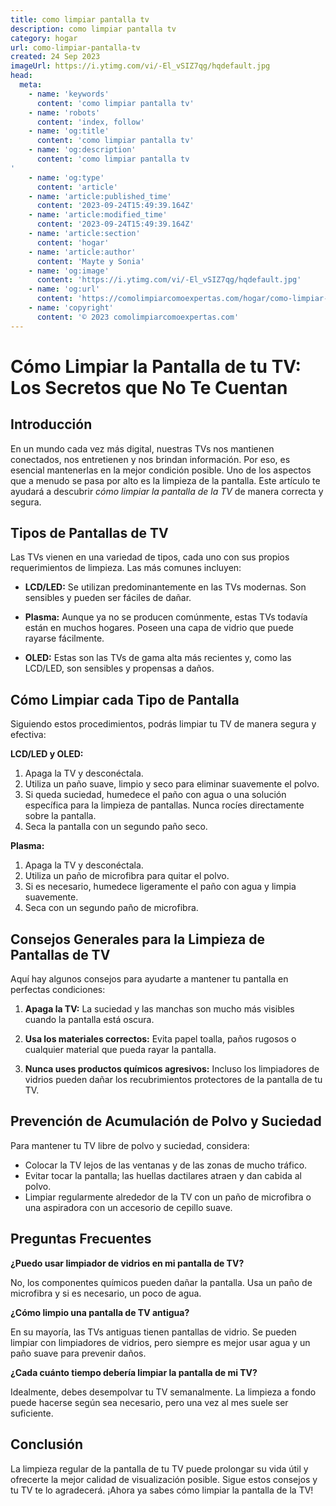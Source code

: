 ```yaml
---
title: como limpiar pantalla tv
description: como limpiar pantalla tv
category: hogar
url: como-limpiar-pantalla-tv
created: 24 Sep 2023
imageUrl: https://i.ytimg.com/vi/-El_vSIZ7qg/hqdefault.jpg
head:
  meta:
    - name: 'keywords'
      content: 'como limpiar pantalla tv'
    - name: 'robots'
      content: 'index, follow'
    - name: 'og:title'
      content: 'como limpiar pantalla tv'
    - name: 'og:description'
      content: 'como limpiar pantalla tv'
    - name: 'og:type'
      content: 'article'
    - name: 'article:published_time'
      content: '2023-09-24T15:49:39.164Z'
    - name: 'article:modified_time'
      content: '2023-09-24T15:49:39.164Z'
    - name: 'article:section'
      content: 'hogar'
    - name: 'article:author'
      content: 'Mayte y Sonia'
    - name: 'og:image'
      content: 'https://i.ytimg.com/vi/-El_vSIZ7qg/hqdefault.jpg'
    - name: 'og:url'
      content: 'https://comolimpiarcomoexpertas.com/hogar/como-limpiar-pantalla-tv'
    - name: 'copyright'
      content: '© 2023 comolimpiarcomoexpertas.com'
---
```

# Cómo Limpiar la Pantalla de tu TV: Los Secretos que No Te Cuentan

## **Introducción**
En un mundo cada vez más digital, nuestras TVs nos mantienen conectados, nos entretienen y nos brindan información. Por eso, es esencial mantenerlas en la mejor condición posible. Uno de los aspectos que a menudo se pasa por alto es la limpieza de la pantalla. Este artículo te ayudará a descubrir *cómo limpiar la pantalla de la TV* de manera correcta y segura.

## **Tipos de Pantallas de TV**
Las TVs vienen en una variedad de tipos, cada uno con sus propios requerimientos de limpieza. Las más comunes incluyen:

- **LCD/LED:** Se utilizan predominantemente en las TVs modernas. Son sensibles y pueden ser fáciles de dañar.

- **Plasma:** Aunque ya no se producen comúnmente, estas TVs todavía están en muchos hogares. Poseen una capa de vidrio que puede rayarse fácilmente.

- **OLED:** Estas son las TVs de gama alta más recientes y, como las LCD/LED, son sensibles y propensas a daños.

## **Cómo Limpiar cada Tipo de Pantalla**
Siguiendo estos procedimientos, podrás limpiar tu TV de manera segura y efectiva:

**LCD/LED y OLED:**
1. Apaga la TV y desconéctala.
2. Utiliza un paño suave, limpio y seco para eliminar suavemente el polvo.
3. Si queda suciedad, humedece el paño con agua o una solución específica para la limpieza de pantallas. Nunca rocíes directamente sobre la pantalla.
4. Seca la pantalla con un segundo paño seco.

**Plasma:**
1. Apaga la TV y desconéctala.
2. Utiliza un paño de microfibra para quitar el polvo.
3. Si es necesario, humedece ligeramente el paño con agua y limpia suavemente.
4. Seca con un segundo paño de microfibra.

## **Consejos Generales para la Limpieza de Pantallas de TV**
Aquí hay algunos consejos para ayudarte a mantener tu pantalla en perfectas condiciones:

1. **Apaga la TV:** La suciedad y las manchas son mucho más visibles cuando la pantalla está oscura.

2. **Usa los materiales correctos:** Evita papel toalla, paños rugosos o cualquier material que pueda rayar la pantalla.

3. **Nunca uses productos químicos agresivos:** Incluso los limpiadores de vidrios pueden dañar los recubrimientos protectores de la pantalla de tu TV.
   
## **Prevención de Acumulación de Polvo y Suciedad**
Para mantener tu TV libre de polvo y suciedad, considera:

- Colocar la TV lejos de las ventanas y de las zonas de mucho tráfico.
- Evitar tocar la pantalla; las huellas dactilares atraen y dan cabida al polvo.
- Limpiar regularmente alrededor de la TV con un paño de microfibra o una aspiradora con un accesorio de cepillo suave.

## **Preguntas Frecuentes**

**¿Puedo usar limpiador de vidrios en mi pantalla de TV?**

No, los componentes químicos pueden dañar la pantalla. Usa un paño de microfibra y si es necesario, un poco de agua.

**¿Cómo limpio una pantalla de TV antigua?**

En su mayoría, las TVs antiguas tienen pantallas de vidrio. Se pueden limpiar con limpiadores de vidrios, pero siempre es mejor usar agua y un paño suave para prevenir daños.

**¿Cada cuánto tiempo debería limpiar la pantalla de mi TV?**

Idealmente, debes desempolvar tu TV semanalmente. La limpieza a fondo puede hacerse según sea necesario, pero una vez al mes suele ser suficiente.

## **Conclusión**
La limpieza regular de la pantalla de tu TV puede prolongar su vida útil y ofrecerte la mejor calidad de visualización posible. Sigue estos consejos y tu TV te lo agradecerá. ¡Ahora ya sabes cómo limpiar la pantalla de la TV!